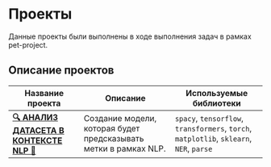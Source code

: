 # Проекты

Данные проекты были выполнены в ходе выполнения задач в рамках pet-project.

## Описание проектов

| Название проекта                | Описание                                                                                                                  | Используемые библиотеки               |
|----------------------------------|---------------------------------------------------------------------------------------------------------------------------|---------------------------------------|
| **[🔍 АНАЛИЗ ДАТАСЕТА В КОНТЕКСТЕ NLP 🔎](https://github.com/glumov-d/glumov-d.github.io/blob/main/pet-project/nlp_ner_spacy.ipynb)** | Создание модели, которая будет предсказывать метки в рамках NLP.                                            | `spacy`, `tensorflow`, `transformers`, `torch`, `matplotlib`, `sklearn`, `NER`, `parse` |
